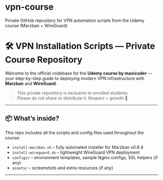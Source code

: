 # vpn-course
Private GitHub repository for VPN automation scripts from the Udemy course (Marzban + WireGuard)


# 🛠 VPN Installation Scripts — Private Course Repository

Welcome to the official codebase for the **Udemy course by maxicoder** — your step-by-step guide to deploying modern VPN infrastructure with **Marzban** and **WireGuard**.

> This private repository is exclusive to enrolled students.  
> Please do not share or distribute it. Respect = growth 🤝

---

## 📦 What’s inside?

This repo includes all the scripts and config files used throughout the course:

- `install-marzban.sh` – fully automated installer for Marzban v0.8.4
- `install-wireguard.sh` – lightweight WireGuard VPN deployment
- `configs/` – environment templates, sample Nginx configs, SSL helpers (if any)
- `assets/` – screenshots and extra resources (if any)

---

